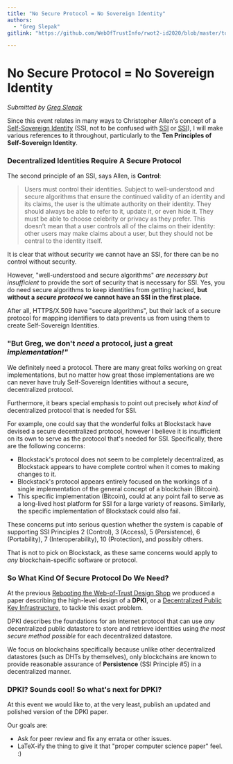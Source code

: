 ```yaml
---
title: "No Secure Protocol = No Sovereign Identity"
authors:
  - "Greg Slepak"
gitlink: "https://github.com/WebOfTrustInfo/rwot2-id2020/blob/master/topics-and-advance-readings/no-secure-protocol-equals-no-sovereign-identity.md"

---
```


# No Secure Protocol = No Sovereign Identity

_Submitted by [Greg Slepak](https://twitter.com/taoeffect)_

Since this event relates in many ways to Christopher Allen's concept of a [Self-Sovereign Identity](http://www.lifewithalacrity.com/2016/04/the-path-to-self-soverereign-identity.html) (SSI, not to be confused with [SSI](https://en.wikipedia.org/wiki/Supplemental_Security_Income) or [SSI](http://nginx.org/en/docs/http/ngx_http_ssi_module.html)), I will make various references to it throughout, particularly to the __Ten Principles of Self-Sovereign Identity__.

### Decentralized Identities Require A Secure Protocol

The second principle of an SSI, says Allen, is __Control__:

> Users must control their identities. Subject to well-understood and secure algorithms that ensure the continued validity of an identity and its claims, the user is the ultimate authority on their identity. They should always be able to refer to it, update it, or even hide it. They must be able to choose celebrity or privacy as they prefer. This doesn’t mean that a user controls all of the claims on their identity: other users may make claims about a user, but they should not be central to the identity itself.

It is clear that without security we cannot have an SSI, for there can be no control without security.

However, "well-understood and secure algorithms" _are necessary but insufficient_ to provide the sort of security that is necessary for SSI. Yes, you do need secure algorithms to keep identities from getting hacked, __but without a *secure protocol* we cannot have an SSI in the first place.__

After all, HTTPS/X.509 have "secure algorithms", but their lack of a secure protocol for mapping identifiers to data prevents us from using them to create Self-Sovereign Identities.

### "But Greg, we don't _need_ a protocol, just a great _implementation!"_

We definitely need a protocol. There are many great folks working on great implementations, but no matter how great those implementations are we can never have truly Self-Sovereign Identities without a secure, decentralized protocol.

Furthermore, it bears special emphasis to point out precisely _what kind_ of decentralized protocol that is needed for SSI.

For example, one could say that the wonderful folks at Blockstack have devised a secure decentralized protocol, however I believe it is insufficient on its own to serve as the protocol that's needed for SSI. Specifically, there are the following concerns:

- Blockstack's protocol does not seem to be completely decentralized, as Blockstack appears to have complete control when it comes to making changes to it.
- Blockstack's protocol appears entirely focused on the workings of a single implementation of the general concept of a blockchain (Bitcoin).
- This specific implementation (Bitcoin), could at any point fail to serve as a long-lived host platform for SSI for a large variety of reasons. Similarly, the specific implementation of Blockstack could also fail.

These concerns put into serious question whether the system is capable of supporting SSI Principles 2 (Control), 3 (Access), 5 (Persistence), 6 (Portability), 7 (Interoperability), 10 (Protection), and possibly others.

That is not to pick on Blockstack, as these same concerns would apply to _any_ blockchain-specific software or protocol.

### So What Kind Of Secure Protocol Do We Need?

At the previous [Rebooting the Web-of-Trust Design Shop](http://www.weboftrust.info/event-2015-sf) we produced a paper describing the high-level design of a __DPKI__, or a [Decentralized Public Key Infrastructure](https://github.com/WebOfTrustInfo/rebooting-the-web-of-trust/blob/master/final-documents/dpki.pdf), to tackle this exact problem.

DPKI describes the foundations for an Internet protocol that can use _any_ decentralized public datastore to store and retrieve identities using _the most secure method possible_ for each decentralized datastore.

We focus on blockchains specifically because unlike other decentralized datastores (such as DHTs by themselves), only blockchains are known to provide reasonable assurance of __Persistence__ (SSI Principle #5) in a decentralized manner.

### DPKI? Sounds cool! So what's next for DPKI?

At this event we would like to, at the very least, publish an updated and polished version of the DPKI paper.

Our goals are:

- Ask for peer review and fix any errata or other issues.
- LaTeX-ify the thing to give it that "proper computer science paper" feel. :)
